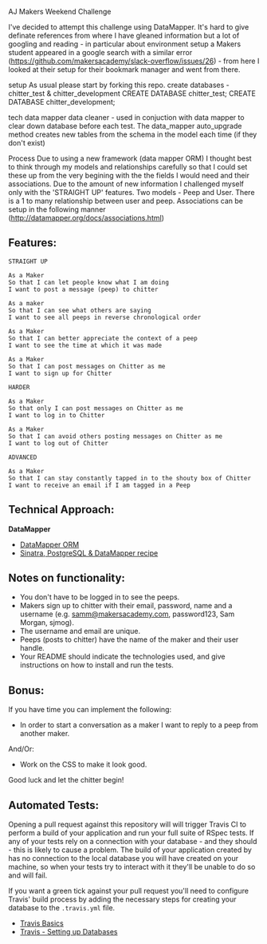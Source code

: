 
AJ Makers Weekend Challenge

I've decided to attempt this challenge using DataMapper.
It's hard to give definate references from where I have gleaned information but a lot of googling and reading - in particular about environment setup a Makers student appeared in a google search with a similar error (https://github.com/makersacademy/slack-overflow/issues/26) - from here I looked at their setup for their bookmark manager and went from there.


setup
As usual please start by forking this repo.
create databases - chitter_test & chitter_development
CREATE DATABASE chitter_test;
CREATE DATABASE chitter_development;


tech
data mapper
data cleaner - used in conjuction with data mapper to clear down database before each test. The data_mapper auto_upgrade method creates new tables from the schema in the model each time (if they don't exist)

Process
Due to using a new framework (data mapper ORM) I thought best to think through my models and relationships carefully so that I could set these up from the very begining with the the fields I would need and their associations.
Due to the amount of new information I challenged myself only with the 'STRAIGHT UP' features.
Two models - Peep and User. There is a 1 to many relationship between user and peep. 
Associations can be setup in the following manner (http://datamapper.org/docs/associations.html)



Features:
-------

```
STRAIGHT UP

As a Maker
So that I can let people know what I am doing  
I want to post a message (peep) to chitter

As a maker
So that I can see what others are saying  
I want to see all peeps in reverse chronological order

As a Maker
So that I can better appreciate the context of a peep
I want to see the time at which it was made

As a Maker
So that I can post messages on Chitter as me
I want to sign up for Chitter

HARDER

As a Maker
So that only I can post messages on Chitter as me
I want to log in to Chitter

As a Maker
So that I can avoid others posting messages on Chitter as me
I want to log out of Chitter

ADVANCED

As a Maker
So that I can stay constantly tapped in to the shouty box of Chitter
I want to receive an email if I am tagged in a Peep
```

Technical Approach:
-----

**DataMapper**
- [DataMapper ORM](https://datamapper.org/)
- [Sinatra, PostgreSQL & DataMapper recipe](http://recipes.sinatrarb.com/p/databases/postgresql-datamapper)


Notes on functionality:
------

* You don't have to be logged in to see the peeps.
* Makers sign up to chitter with their email, password, name and a username (e.g. samm@makersacademy.com, password123, Sam Morgan, sjmog).
* The username and email are unique.
* Peeps (posts to chitter) have the name of the maker and their user handle.
* Your README should indicate the technologies used, and give instructions on how to install and run the tests.

Bonus:
-----

If you have time you can implement the following:

* In order to start a conversation as a maker I want to reply to a peep from another maker.

And/Or:

* Work on the CSS to make it look good.

Good luck and let the chitter begin!


Automated Tests:
-----

Opening a pull request against this repository will will trigger Travis CI to perform a build of your application and run your full suite of RSpec tests. If any of your tests rely on a connection with your database - and they should - this is likely to cause a problem. The build of your application created by has no connection to the local database you will have created on your machine, so when your tests try to interact with it they'll be unable to do so and will fail.

If you want a green tick against your pull request you'll need to configure Travis' build process by adding the necessary steps for creating your database to the `.travis.yml` file.

- [Travis Basics](https://docs.travis-ci.com/user/tutorial/)
- [Travis - Setting up Databases](https://docs.travis-ci.com/user/database-setup/)
